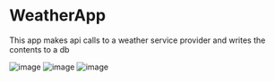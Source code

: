 # WeatherApp
This app makes api calls to a weather service provider and writes the contents to a db

![image](https://github.com/Cameron-Thompson/WeatherApp/assets/40264316/da576fa4-330f-4979-9958-d02716d5eb4d)
![image](https://github.com/Cameron-Thompson/WeatherApp/assets/40264316/b658b66c-ddff-4e2d-956a-e8d14aac7ff6)
![image](https://github.com/Cameron-Thompson/WeatherApp/assets/40264316/1f3ac54d-bcab-4112-b478-0838d0cad4c8)
